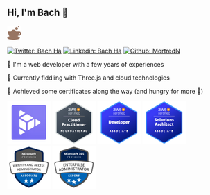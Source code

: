 ## Hi, I'm Bach 👋

<a href="https://github.com/MortredN"><img src="./portfolio-logo.png" alt="Portfolio Website" height="32"/></a>

<a href="https://twitter.com/hvbach"><img src="https://img.shields.io/badge/Twitter-1DA1F2?style=for-the-badge&logo=twitter&logoColor=white" alt="Twitter: Bach Ha" height="32"/></a>
<a href="https://www.linkedin.com/in/bach-viet-ha/"><img src="https://img.shields.io/badge/LinkedIn-0077B5?style=for-the-badge&logo=linkedin&logoColor=white" alt="Linkedin: Bach Ha" height="32"/></a>
<a href="https://github.com/MortredN"><img src="https://img.shields.io/badge/GitHub-100000?style=for-the-badge&logo=github&logoColor=white" alt="Github: MortredN" height="32"/></a>

🔭 I'm a web developer with a few years of experiences

🌱 Currently fiddling with Three.js and cloud technologies

🤔 Achieved some certificates along the way (and hungry for more 💪)

<a href="https://threejs-journey.com/certificate/view/25280"><img src="./certificates/threejs-journey.png" alt="drawing" width="100"/></a>
<a href="https://www.credly.com/badges/a87b2ce2-6f95-4202-8701-9af0a3cb757b/public_url"><img src="./certificates/aws-certified-cloud-practitioner.png" alt="drawing" width="100"/></a>
<a href="https://www.credly.com/badges/4538b70e-d7da-4c76-b98a-0c311e7279ea/public_url"><img src="./certificates/aws-certified-developer-associate.png" alt="drawing" width="100"/></a>
<a href="https://www.credly.com/badges/a1eb00a0-cf97-44a7-8f82-3729849db352/public_url"><img src="./certificates/aws-certified-solutions-architect-associate.png" alt="drawing" width="100"/></a>
<a href="https://learn.microsoft.com/api/credentials/share/en-us/BachHa/596373B87AA164E0?sharingId=ED53CABF2080B677"><img src="./certificates/microsoft-identity-and-access-admin-associate.png" alt="drawing" width="100"/></a>
<a href="https://learn.microsoft.com/api/credentials/share/en-us/BachHa/61CAC71264A1B02?sharingId=ED53CABF2080B677"><img src="./certificates/microsoft-365-admin-expert.png" alt="drawing" width="100"/></a>
